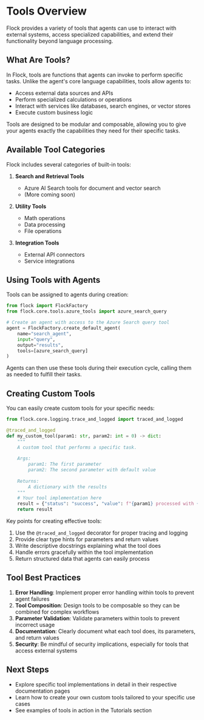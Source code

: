 # Tools Overview

Flock provides a variety of tools that agents can use to interact with external systems, access specialized capabilities, and extend their functionality beyond language processing.

## What Are Tools?

In Flock, tools are functions that agents can invoke to perform specific tasks. Unlike the agent's core language capabilities, tools allow agents to:

- Access external data sources and APIs
- Perform specialized calculations or operations
- Interact with services like databases, search engines, or vector stores
- Execute custom business logic

Tools are designed to be modular and composable, allowing you to give your agents exactly the capabilities they need for their specific tasks.

## Available Tool Categories

Flock includes several categories of built-in tools:

1. **Search and Retrieval Tools**
   - Azure AI Search tools for document and vector search
   - (More coming soon)

2. **Utility Tools**
   - Math operations
   - Data processing
   - File operations

3. **Integration Tools**
   - External API connectors
   - Service integrations

## Using Tools with Agents

Tools can be assigned to agents during creation:

```python
from flock import FlockFactory
from flock.core.tools.azure_tools import azure_search_query

# Create an agent with access to the Azure Search query tool
agent = FlockFactory.create_default_agent(
    name="search_agent",
    input="query",
    output="results",
    tools=[azure_search_query]
)
```

Agents can then use these tools during their execution cycle, calling them as needed to fulfill their tasks.

## Creating Custom Tools

You can easily create custom tools for your specific needs:

```python
from flock.core.logging.trace_and_logged import traced_and_logged

@traced_and_logged
def my_custom_tool(param1: str, param2: int = 0) -> dict:
    """
    A custom tool that performs a specific task.
    
    Args:
        param1: The first parameter
        param2: The second parameter with default value
        
    Returns:
        A dictionary with the results
    """
    # Your tool implementation here
    result = {"status": "success", "value": f"{param1} processed with {param2}"}
    return result
```

Key points for creating effective tools:

1. Use the `@traced_and_logged` decorator for proper tracing and logging
2. Provide clear type hints for parameters and return values
3. Write descriptive docstrings explaining what the tool does
4. Handle errors gracefully within the tool implementation
5. Return structured data that agents can easily process

## Tool Best Practices

1. **Error Handling**: Implement proper error handling within tools to prevent agent failures
2. **Tool Composition**: Design tools to be composable so they can be combined for complex workflows
3. **Parameter Validation**: Validate parameters within tools to prevent incorrect usage
4. **Documentation**: Clearly document what each tool does, its parameters, and return values
5. **Security**: Be mindful of security implications, especially for tools that access external systems

## Next Steps

- Explore specific tool implementations in detail in their respective documentation pages
- Learn how to create your own custom tools tailored to your specific use cases
- See examples of tools in action in the Tutorials section 